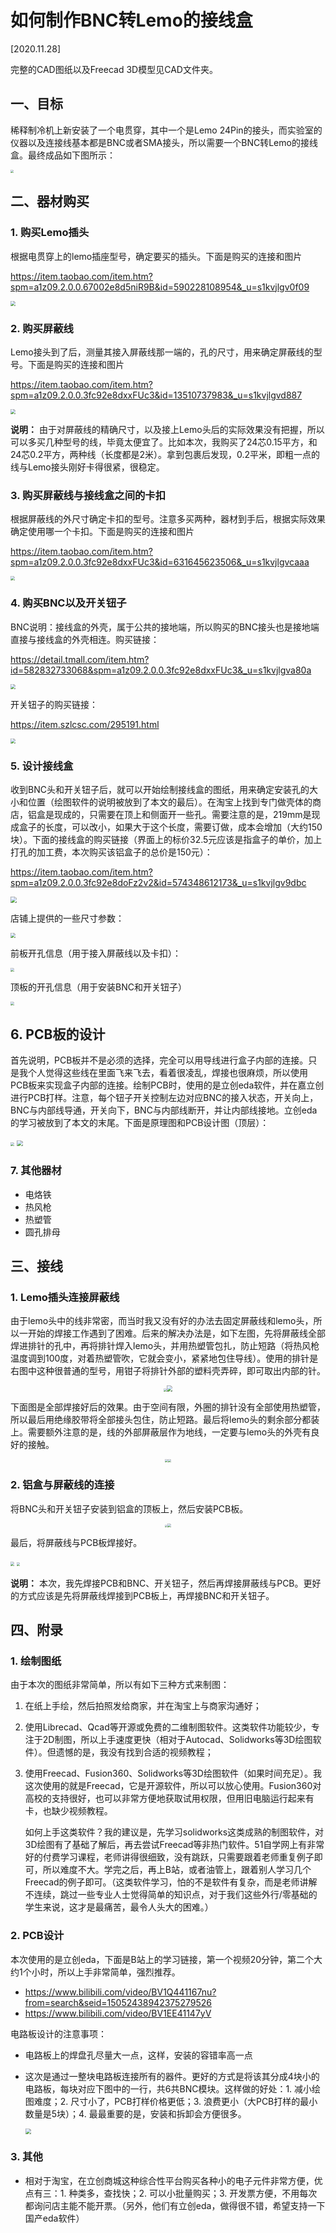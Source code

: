 # 如何制作BNC转Lemo的接线盒

[2020.11.28]

完整的CAD图纸以及Freecad 3D模型见CAD文件夹。



## 一、目标

稀释制冷机上新安装了一个电贯穿，其中一个是Lemo 24Pin的接头，而实验室的仪器以及连接线基本都是BNC或者SMA接头，所以需要一个BNC转Lemo的接线盒。最终成品如下图所示：

<img src="figures/fig1.png" style="zoom: 33%;" />



## 二、器材购买

### 1. 购买Lemo插头

根据电贯穿上的lemo插座型号，确定要买的插头。下面是购买的连接和图片

https://item.taobao.com/item.htm?spm=a1z09.2.0.0.67002e8d5niR9B&id=590228108954&_u=s1kvjlgv0f09

<img src="figures/fig2.png" style="zoom:50%;" />



### 2. 购买屏蔽线

Lemo接头到了后，测量其接入屏蔽线那一端的，孔的尺寸，用来确定屏蔽线的型号。下面是购买的连接和图片

https://item.taobao.com/item.htm?spm=a1z09.2.0.0.3fc92e8dxxFUc3&id=13510737983&_u=s1kvjlgvd887

<img src="figures/fig3.png" style="zoom: 50%;" />

**说明：** 由于对屏蔽线的精确尺寸，以及接上Lemo头后的实际效果没有把握，所以可以多买几种型号的线，毕竟太便宜了。比如本次，我购买了24芯0.15平方，和24芯0.2平方，两种线（长度都是2米）。拿到包裹后发现，0.2平米，即粗一点的线与Lemo接头刚好卡得很紧，很稳定。



### 3. 购买屏蔽线与接线盒之间的卡扣

根据屏蔽线的外尺寸确定卡扣的型号。注意多买两种，器材到手后，根据实际效果确定使用哪一个卡扣。下面是购买的连接和图片

https://item.taobao.com/item.htm?spm=a1z09.2.0.0.3fc92e8dxxFUc3&id=631645623506&_u=s1kvjlgvcaaa

<img src="figures/fig4.png" style="zoom: 45%;" />



### 4. 购买BNC以及开关钮子

BNC说明：接线盒的外壳，属于公共的接地端，所以购买的BNC接头也是接地端直接与接线盒的外壳相连。购买链接：

https://detail.tmall.com/item.htm?id=582832733068&spm=a1z09.2.0.0.3fc92e8dxxFUc3&_u=s1kvjlgva80a

<img src="figures/fig6.png" style="zoom:50%;" />

开关钮子的购买链接：

https://item.szlcsc.com/295191.html

<img src="figures/fig7.png" style="zoom: 50%;" />



### 5. 设计接线盒

收到BNC头和开关钮子后，就可以开始绘制接线盒的图纸，用来确定安装孔的大小和位置（绘图软件的说明被放到了本文的最后）。在淘宝上找到专门做壳体的商店，铝盒是现成的，只需要在顶上和侧面开一些孔。需要注意的是，219mm是现成盒子的长度，可以改小，如果大于这个长度，需要订做，成本会增加（大约150块）。下面的接线盒的购买链接（界面上的标价32.5元应该是指盒子的单价，加上打孔的加工费，本次购买该铝盒子的总价是150元）：

https://item.taobao.com/item.htm?spm=a1z09.2.0.0.3fc92e8doFz2v2&id=574348612173&_u=s1kvjlgv9dbc

<img src="figures/fig2-5-3.png" style="zoom:60%;" />

店铺上提供的一些尺寸参数：

<img src="figures/fig8.jpg" style="zoom:50%;" />

前板开孔信息（用于接入屏蔽线以及卡扣）：

<img src="figures/fig2-5-1.png" style="zoom: 40%;" />

顶板的开孔信息（用于安装BNC和开关钮子）

<img src="figures/fig2-5-2.png" style="zoom: 40%;" />



## 6. PCB板的设计

首先说明，PCB板并不是必须的选择，完全可以用导线进行盒子内部的连接。只是我个人觉得这些线在里面飞来飞去，看着很凌乱，焊接也很麻烦，所以使用PCB板来实现盒子内部的连接。绘制PCB时，使用的是立创eda软件，并在嘉立创进行PCB打样。注意，每个钮子开关控制左边对应BNC的接入状态，开关向上，BNC与内部线导通，开关向下，BNC与内部线断开，并让内部线接地。立创eda的学习被放到了本文的末尾。下面是原理图和PCB设计图（顶层）：

<img src="figures/fig2-6-1.png" style="zoom:40%;" />

<img src="figures/fig2-6-2.png" style="zoom:60%;" />



### 7. 其他器材

- 电烙铁
- 热风枪
- 热塑管
- 圆孔排母



## 三、接线

### 1. Lemo插头连接屏蔽线

由于lemo头中的线非常密，而当时我又没有好的办法去固定屏蔽线和lemo头，所以一开始的焊接工作遇到了困难。后来的解决办法是，如下左图，先将屏蔽线全部焊进排针的孔中，再将排针焊入lemo头，并用热塑管包扎，防止短路（将热风枪温度调到100度，对着热塑管吹，它就会变小，紧紧地包住导线）。使用的排针是右图中这种很普通的型号，用钳子将排针外部的塑料壳弄碎，即可取出内部的针。

<div align=center><img src="figures/fig3-1-4.png" style="zoom: 30%;" /><img src="figures/fig3-1-5.png" style="zoom:60%;" /></div>

下面图是全部焊接好后的效果。由于空间有限，外圈的排针没有全部使用热塑管，所以最后用绝缘胶带将全部接头包住，防止短路。最后将lemo头的剩余部分都装上。需要额外注意的是，线的外部屏蔽层作为地线，一定要与lemo头的外壳有良好的接触。

<div align=center><img src="figures/fig3-1-2.png" style="zoom: 32%;" /><img src="figures/fig3-1-3.png" style="zoom:33.5%;" /></div>




### 2. 铝盒与屏蔽线的连接

将BNC头和开关钮子安装到铝盒的顶板上，然后安装PCB板。

<div align=center><img src="figures/fig3-2-1.png" style="zoom:21%;" /><img src="figures/fig3-2-2.png" style="zoom:38.8%;" /></div>

最后，将屏蔽线与PCB板焊接好。

<img src="figures/fig3-2-3.png" style="zoom:39%;" />

<img src="figures/fig3-2-4.png" style="zoom: 33%;" />

**说明：** 本次，我先焊接PCB和BNC、开关钮子，然后再焊接屏蔽线与PCB。更好的方式应该是先将屏蔽线焊接到PCB板上，再焊接BNC和开关钮子。





## 四、附录

### 1. 绘制图纸

由于本次的图纸非常简单，所以有如下三种方式来制图：

1. 在纸上手绘，然后拍照发给商家，并在淘宝上与商家沟通好；

2. 使用Librecad、Qcad等开源或免费的二维制图软件。这类软件功能较少，专注于2D制图，所以上手速度更快（相对于Autocad、Solidworks等3D绘图软件）。但遗憾的是，我没有找到合适的视频教程；

3. 使用Freecad、Fusion360、Solidworks等3D绘图软件（如果时间充足）。我这次使用的就是Freecad，它是开源软件，所以可以放心使用。Fusion360对高校的支持很好，也可以非常方便地获取试用权限，但用旧电脑运行起来有卡，也缺少视频教程。

   如何上手这类软件？我的建议是，先学习solidworks这类成熟的制图软件，对3D绘图有了基础了解后，再去尝试Freecad等非热门软件。51自学网上有非常好的付费学习课程，老师讲得很细致，没有跳跃，只需要跟着老师重复例子即可，所以难度不大。学完之后，再上B站，或者油管上，跟着别人学习几个Freecad的例子即可。（这类软件学习，怕的不是软件有复杂，而是老师讲解不连续，跳过一些专业人士觉得简单的知识点，对于我们这些外行/零基础的学生来说，这才是最痛苦，最令人头大的困难。）

### 2. PCB设计

本次使用的是立创eda，下面是B站上的学习链接，第一个视频20分钟，第二个大约1个小时，所以上手非常简单，强烈推荐。

- https://www.bilibili.com/video/BV1Q441167nu?from=search&seid=15052438942375279526
- https://www.bilibili.com/video/BV1EE41147yV

电路板设计的注意事项：

- 电路板上的焊盘孔尽量大一点，这样，安装的容错率高一点

- 这次是通过一整块电路板连接所有的器件。更好的方式是将该其分成4块小的电路板，每块对应下图中的一行，共6共BNC模块。这样做的好处：1. 减小绘图难度；2. 尺寸小了，PCB打样价格更低；3. 浪费更小（大PCB打样的最小数量是5块）；4. 最最重要的是，安装和拆卸会方便很多。

  <img src="figures/fig2-6-2.png" style="zoom:60%;" />

### 3. 其他

- 相对于淘宝，在立创商城这种综合性平台购买各种小的电子元件非常方便，优点有三：1. 种类多，查找快；2. 可以小批量购买；3. 开发票方便，不用每次都询问店主能不能开票。（另外，他们有立创eda，做得很不错，希望支持一下国产eda软件）

